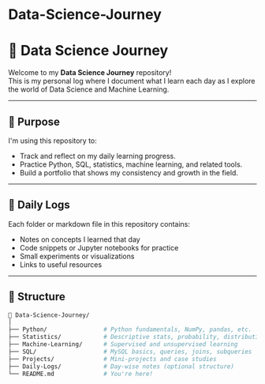 # Data-Science-Journey

# 📘 Data Science Journey

Welcome to my **Data Science Journey** repository!  
This is my personal log where I document what I learn each day as I explore the world of Data Science and Machine Learning.

---

## 🚀 Purpose

I'm using this repository to:
- Track and reflect on my daily learning progress.
- Practice Python, SQL, statistics, machine learning, and related tools.
- Build a portfolio that shows my consistency and growth in the field.

---

## 📅 Daily Logs

Each folder or markdown file in this repository contains:
- Notes on concepts I learned that day
- Code snippets or Jupyter notebooks for practice
- Small experiments or visualizations
- Links to useful resources

---

## 📂 Structure

```bash
📁 Data-Science-Journey/
│
├── Python/                # Python fundamentals, NumPy, pandas, etc.
├── Statistics/            # Descriptive stats, probability, distributions
├── Machine-Learning/      # Supervised and unsupervised learning
├── SQL/                   # MySQL basics, queries, joins, subqueries
├── Projects/              # Mini-projects and case studies
├── Daily-Logs/            # Day-wise notes (optional structure)
└── README.md              # You're here!

